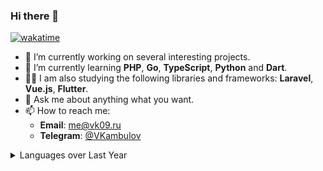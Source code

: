 ### Hi there 👋

[![wakatime](https://wakatime.com/badge/user/b5357371-94d4-488b-a127-99eb51cf08c7.svg)](https://wakatime.com/@b5357371-94d4-488b-a127-99eb51cf08c7)

- 🔭 I’m currently working on several interesting projects.
- 🌱 I’m currently learning **PHP**, **Go**, **TypeScript**, **Python** and **Dart**.
- 👨‍💻 I am also studying the following libraries and frameworks: **Laravel**, **Vue.js**, **Flutter**.
- 💬 Ask me about anything what you want.
- 📫 How to reach me:
  - **Email**: me@vk09.ru
  - **Telegram**: [@VKambulov](https://t.me/vkambulov)

<details>
  <summary>Languages over Last Year</summary>
  <a href="https://wakatime.com/@VKambulov"><img src="https://wakatime.com/share/@VKambulov/806a8c06-416b-4c7e-b83f-4f6d396d28cd.png" /></a>
</details>
